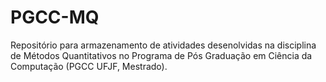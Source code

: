 # PGCC-MQ
Repositório para armazenamento de atividades desenolvidas na disciplina de Métodos Quantitativos no Programa de Pós Graduação em Ciência da Computação (PGCC UFJF, Mestrado).
